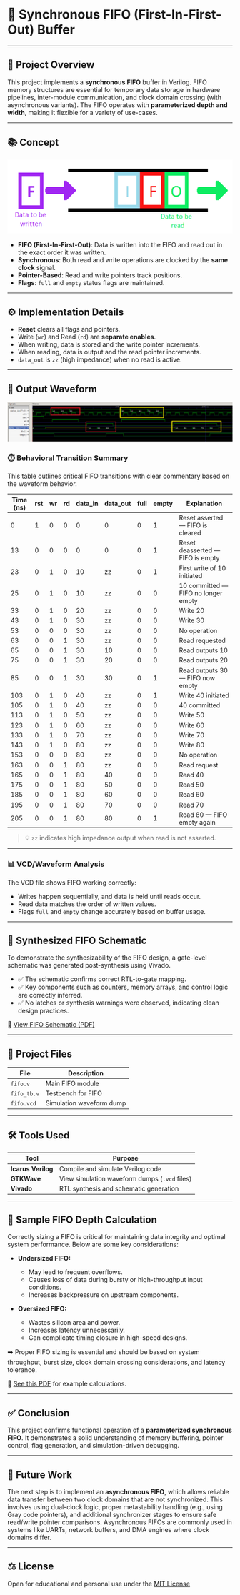 # 🧠 Synchronous FIFO (First-In-First-Out) Buffer

---

## 📘 Project Overview

This project implements a **synchronous FIFO** buffer in Verilog. FIFO memory structures are essential for temporary data storage in hardware pipelines, inter-module communication, and clock domain crossing (with asynchronous variants). The FIFO operates with **parameterized depth and width**, making it flexible for a variety of use-cases.

---

## 📚 Concept
![FIFO Concept](https://github.com/VLSI-Shubh/FIFO/blob/b34a639a8585a52b40fa94ca9ac9d35157e2afeb/fifo.png)
* **FIFO (First-In-First-Out)**: Data is written into the FIFO and read out in the exact order it was written.  
* **Synchronous**: Both read and write operations are clocked by the **same clock** signal.  
* **Pointer-Based**: Read and write pointers track positions.  
* **Flags**: `full` and `empty` status flags are maintained.

---

## ⚙️ Implementation Details

* **Reset** clears all flags and pointers.  
* Write (`wr`) and Read (`rd`) are **separate enables**.  
* When writing, data is stored and the write pointer increments.  
* When reading, data is output and the read pointer increments.  
* `data_out` is `zz` (high impedance) when no read is active.

---

## 🧪 Output Waveform
![FIFO Waveform](https://github.com/VLSI-Shubh/FIFO/blob/7f2c4ad7a8a67c25752c1d7e665ec7a0118ec4bf/Sync_fifo_output.png)
### ⏱️ Behavioral Transition Summary 

This table outlines critical FIFO transitions with clear commentary based on the waveform behavior.

| Time (ns) | rst | wr | rd | data_in | data_out | full | empty | Explanation                         |
| --------- | --- | -- | -- | ------- | -------- | ---- | ----- | --------------------------------- |
| 0         | 1   | 0  | 0  | 0       | 0        | 0    | 1     | Reset asserted — FIFO is cleared  |
| 13        | 0   | 0  | 0  | 0       | 0        | 0    | 1     | Reset deasserted — FIFO is empty  |
| 23        | 0   | 1  | 0  | 10      | zz       | 0    | 1     | First write of 10 initiated       |
| 25        | 0   | 1  | 0  | 10      | zz       | 0    | 0     | 10 committed — FIFO no longer empty |
| 33        | 0   | 1  | 0  | 20      | zz       | 0    | 0     | Write 20                         |
| 43        | 0   | 1  | 0  | 30      | zz       | 0    | 0     | Write 30                         |
| 53        | 0   | 0  | 0  | 30      | zz       | 0    | 0     | No operation                     |
| 63        | 0   | 0  | 1  | 30      | zz       | 0    | 0     | Read requested                   |
| 65        | 0   | 0  | 1  | 30      | 10       | 0    | 0     | Read outputs 10                  |
| 75        | 0   | 0  | 1  | 30      | 20       | 0    | 0     | Read outputs 20                  |
| 85        | 0   | 0  | 1  | 30      | 30       | 0    | 1     | Read outputs 30 — FIFO now empty |
| 103       | 0   | 1  | 0  | 40      | zz       | 0    | 1     | Write 40 initiated              |
| 105       | 0   | 1  | 0  | 40      | zz       | 0    | 0     | 40 committed                    |
| 113       | 0   | 1  | 0  | 50      | zz       | 0    | 0     | Write 50                       |
| 123       | 0   | 1  | 0  | 60      | zz       | 0    | 0     | Write 60                       |
| 133       | 0   | 1  | 0  | 70      | zz       | 0    | 0     | Write 70                       |
| 143       | 0   | 1  | 0  | 80      | zz       | 0    | 0     | Write 80                       |
| 153       | 0   | 0  | 0  | 80      | zz       | 0    | 0     | No operation                   |
| 163       | 0   | 0  | 1  | 80      | zz       | 0    | 0     | Read request                  |
| 165       | 0   | 0  | 1  | 80      | 40       | 0    | 0     | Read 40                       |
| 175       | 0   | 0  | 1  | 80      | 50       | 0    | 0     | Read 50                       |
| 185       | 0   | 0  | 1  | 80      | 60       | 0    | 0     | Read 60                       |
| 195       | 0   | 0  | 1  | 80      | 70       | 0    | 0     | Read 70                       |
| 205       | 0   | 0  | 1  | 80      | 80       | 0    | 1     | Read 80 — FIFO empty again    |

> 💡 `zz` indicates high impedance output when read is not asserted.

---

### 📊 VCD/Waveform Analysis

The VCD file shows FIFO working correctly:

* Writes happen sequentially, and data is held until reads occur.  
* Read data matches the order of written values.  
* Flags `full` and `empty` change accurately based on buffer usage.

---
## 🧩 Synthesized FIFO Schematic

To demonstrate the synthesizability of the FIFO design, a gate-level schematic was generated post-synthesis using Vivado.

- ✅ The schematic confirms correct RTL-to-gate mapping.
- ✅ Key components such as counters, memory arrays, and control logic are correctly inferred.
- ✅ No latches or synthesis warnings were observed, indicating clean design practices.

📎 [View FIFO Schematic (PDF)](https://github.com/VLSI-Shubh/FIFO/blob/162de24e734fb30b577bfffb2f43e761cb7ec0d7/schematic_FIFO.pdf)

---
## 📁 Project Files

| File        | Description              |
| ----------- | ------------------------ |
| `fifo.v`    | Main FIFO module         |
| `fifo_tb.v` | Testbench for FIFO       |
| `fifo.vcd`  | Simulation waveform dump |

---

## 🛠️ Tools Used

| Tool               | Purpose                                                |
|--------------------|--------------------------------------------------------|
| **Icarus Verilog** | Compile and simulate Verilog code                      |
| **GTKWave**        | View simulation waveform dumps (`.vcd` files)          |
| **Vivado**         | RTL synthesis and schematic generation |


---

## 📐 Sample FIFO Depth Calculation

Correctly sizing a FIFO is critical for maintaining data integrity and optimal system performance. Below are some key considerations:

- **Undersized FIFO:**
  - May lead to frequent overflows.
  - Causes loss of data during bursty or high-throughput input conditions.
  - Increases backpressure on upstream components.

- **Oversized FIFO:**
  - Wastes silicon area and power.
  - Increases latency unnecessarily.
  - Can complicate timing closure in high-speed designs.

➡️ Proper FIFO sizing is essential and should be based on system throughput, burst size, clock domain crossing considerations, and latency tolerance.

📎 [See this PDF](https://github.com/VLSI-Shubh/FIFO/blob/45c73236de36b09360d909a3c76a3f9d2e6ef76d/Sample%20FIFO%20Depth%20calculations.pdf) for example calculations.


---

## ✅ Conclusion

This project confirms functional operation of a **parameterized synchronous FIFO**. It demonstrates a solid understanding of memory buffering, pointer control, flag generation, and simulation-driven debugging.

---

## 🚀 Future Work

The next step is to implement an **asynchronous FIFO**, which allows reliable data transfer between two clock domains that are not synchronized. This involves using dual-clock logic, proper metastability handling (e.g., using Gray code pointers), and additional synchronizer stages to ensure safe read/write pointer comparisons. Asynchronous FIFOs are commonly used in systems like UARTs, network buffers, and DMA engines where clock domains differ.

---

## ⚖️ License

Open for educational and personal use under the [MIT License](https://github.com/VLSI-Shubh/FIFO/blob/000acc181063239838545712b3d4923562977808/License.txt)




